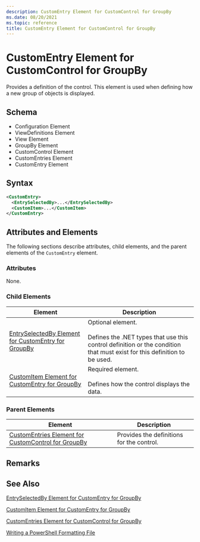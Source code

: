```yaml
---
description: CustomEntry Element for CustomControl for GroupBy
ms.date: 08/20/2021
ms.topic: reference
title: CustomEntry Element for CustomControl for GroupBy
---
```

# CustomEntry Element for CustomControl for GroupBy

Provides a definition of the control. This element is used when defining how a new group of objects
is displayed.

## Schema

- Configuration Element
- ViewDefinitions Element
- View Element
- GroupBy Element
- CustomControl Element
- CustomEntries Element
- CustomEntry Element

## Syntax

```xml
<CustomEntry>
  <EntrySelectedBy>...</EntrySelectedBy>
  <CustomItem>...</CustomItem>
</CustomEntry>
```

## Attributes and Elements

The following sections describe attributes, child elements, and the parent elements of the
`CustomEntry` element.

### Attributes

None.

### Child Elements

|Element|Description|
|-------------|-----------------|
|[EntrySelectedBy Element for CustomEntry for GroupBy](./entryselectedby-element-for-customentry-for-groupby-format.md)|Optional element.<br /><br /> Defines the .NET types that use this control definition or the condition that must exist for this definition to be used.|
|[CustomItem Element for CustomEntry for GroupBy](./customitem-element-for-customentry-for-groupby-format.md)|Required element.<br /><br /> Defines how the control displays the data.|

### Parent Elements

|Element|Description|
|-------------|-----------------|
|[CustomEntries Element for CustomControl for GroupBy](./customentries-element-for-customcontrol-for-groupby-format.md)|Provides the definitions for the control.|

## Remarks

## See Also

[EntrySelectedBy Element for CustomEntry for GroupBy](./entryselectedby-element-for-customentry-for-groupby-format.md)

[CustomItem Element for CustomEntry for GroupBy](./customitem-element-for-customentry-for-groupby-format.md)

[CustomEntries Element for CustomControl for GroupBy](./customentries-element-for-customcontrol-for-groupby-format.md)

[Writing a PowerShell Formatting File](./writing-a-powershell-formatting-file.md)
